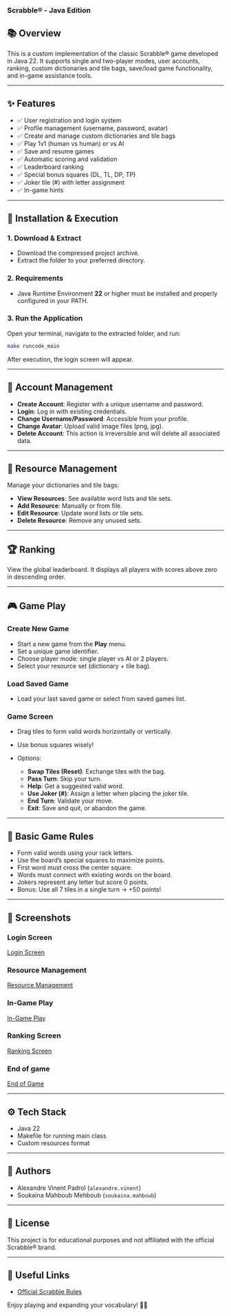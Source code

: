 ### Scrabble® - Java Edition

## 📚 Overview

This is a custom implementation of the classic Scrabble® game developed in Java 22. It supports single and two-player modes, user accounts, ranking, custom dictionaries and tile bags, save/load game functionality, and in-game assistance tools.

---

## ✨ Features

- ✅ User registration and login system
- ✅ Profile management (username, password, avatar)
- ✅ Create and manage custom dictionaries and tile bags
- ✅ Play 1v1 (human vs human) or vs AI
- ✅ Save and resume games
- ✅ Automatic scoring and validation
- ✅ Leaderboard ranking
- ✅ Special bonus squares (DL, TL, DP, TP)
- ✅ Joker tile (#) with letter assignment
- ✅ In-game hints

---

## 🚀 Installation & Execution

### 1. Download & Extract

- Download the compressed project archive.
- Extract the folder to your preferred directory.

### 2. Requirements

- Java Runtime Environment **22** or higher must be installed and properly configured in your PATH.

### 3. Run the Application

Open your terminal, navigate to the extracted folder, and run:

```bash
make runcode_main
````

After execution, the login screen will appear.

---

## 👤 Account Management

* **Create Account**: Register with a unique username and password.
* **Login**: Log in with existing credentials.
* **Change Username/Password**: Accessible from your profile.
* **Change Avatar**: Upload valid image files (png, jpg).
* **Delete Account**: This action is irreversible and will delete all associated data.

---

## 📂 Resource Management

Manage your dictionaries and tile bags:

* **View Resources**: See available word lists and tile sets.
* **Add Resource**: Manually or from file.
* **Edit Resource**: Update word lists or tile sets.
* **Delete Resource**: Remove any unused sets.

---

## 🏆 Ranking

View the global leaderboard. It displays all players with scores above zero in descending order.

---

## 🎮 Game Play

### Create New Game

* Start a new game from the **Play** menu.
* Set a unique game identifier.
* Choose player mode: single player vs AI or 2 players.
* Select your resource set (dictionary + tile bag).

### Load Saved Game

* Load your last saved game or select from saved games list.

### Game Screen

* Drag tiles to form valid words horizontally or vertically.
* Use bonus squares wisely!
* Options:

  * **Swap Tiles (Reset)**: Exchange tiles with the bag.
  * **Pass Turn**: Skip your turn.
  * **Help**: Get a suggested valid word.
  * **Use Joker (#)**: Assign a letter when placing the joker tile.
  * **End Turn**: Validate your move.
  * **Exit**: Save and quit, or abandon the game.

---

## 📝 Basic Game Rules

* Form valid words using your rack letters.
* Use the board’s special squares to maximize points.
* First word must cross the center square.
* Words must connect with existing words on the board.
* Jokers represent any letter but score 0 points.
* Bonus: Use all 7 tiles in a single turn → +50 points!

---

## 📸 Screenshots


### Login Screen

[Login Screen](capturas/screenshot1.png) 

### Resource Management

[Resource Management](capturas/screenshot3.png)

### In-Game Play

[In-Game Play](capturas/screenshot8.png) 

### Ranking Screen

[Ranking Screen](capturas/screenshot6.png) 

### End of game

[End of Game](capturas/screenshot9.png)

---

## ⚙️ Tech Stack

* Java 22
* Makefile for running main class
* Custom resources format

---

## 🏁 Authors

* Alexandre Vinent Padrol (`alexandre.vinent`)
* Soukaïna Mahboub Mehboub (`soukaina.mahboub`)

---

## 📜 License

This project is for educational purposes and not affiliated with the official Scrabble® brand.

---

## 🔗 Useful Links

* [Official Scrabble Rules](https://scrabble.hasbro.com/en-us/rules)


Enjoy playing and expanding your vocabulary! 🧩✨


